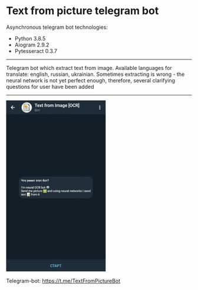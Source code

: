 Text from picture telegram bot
=================================

Asynchronous telegram bot technologies:

*   Python 3.8.5
*   Aiogram 2.9.2
*   Pytesseract 0.3.7

* * *
Telegram bot which extract text from image. Available languages for translate: english, russian, ukrainian.
Sometimes extracting is wrong - the neural network is not yet perfect enough, therefore, several clarifying questions for user have been added
* * *
![](/pictures/introduce2.gif)

Telegram-bot: https://t.me/TextFromPictureBot
